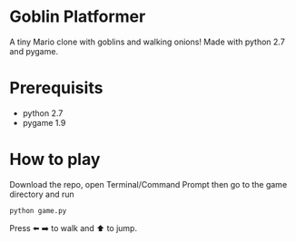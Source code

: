 # Goblin Platformer
A tiny Mario clone with goblins and walking onions! Made with python 2.7 and pygame.

# Prerequisits
- python 2.7
- pygame 1.9

# How to play
Download the repo, open Terminal/Command Prompt then go to the game directory and run
```
python game.py
```
Press :arrow_left: :arrow_right: to walk and :arrow_up: to jump.
